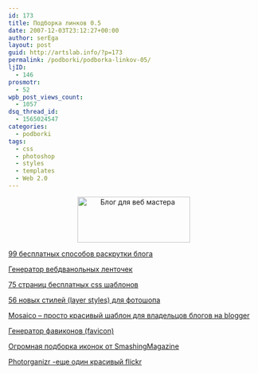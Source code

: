 ```yaml
---
id: 173
title: Подборка линков 0.5
date: 2007-12-03T23:12:27+00:00
author: serEga
layout: post
guid: http://artslab.info/?p=173
permalink: /podborki/podborka-linkov-05/
ljID:
  - 146
prosmotr:
  - 52
wpb_post_views_count:
  - 1057
dsq_thread_id:
  - 1565024547
categories:
  - podborki
tags:
  - css
  - photoshop
  - styles
  - templates
  - Web 2.0
---
```

<p style="text-align: center">
  <img src="http://img70.imageshack.us/img70/2003/linksju3.jpg" title="Блог для веб мастера" alt="Блог для веб мастера" border="0" height="92" width="226" />
</p>

<a href="http://www.vandelaydesign.com/blog/blog-promotion/99-ways-to-promote-your-blog-for-free/" target="_blank">99 бесплатных способов раскрутки блога</a>

[Генератор вебдванольных ленточек](http://quickribbon.com)

<a href="http://www.free-css.com/free-css-templates/page1.php" title="free css templates" target="_blank">75 страниц бесплатных css шаблонов</a>

<a href="http://www.jay-han.com/2007/11/24/resources-56-photoshop-layer-styles-free-download/#more-154" title="56 layer styles for adobe photoshop" target="_blank">56 новых стилей (layer styles) для фотошопа</a>

<a href="http://blogandweb.com/2007/11/05/plantilla-blogy-mosaico/" title="blogger template" target="_blank">Mosaico &#8211; просто красивый шаблон для владельцов блогов на blogger</a>

<a href="http://www.genfavicon.com/" title="favicon generator" target="_blank">Генератор фавиконов (favicon)</a>

<a href="http://www.smashingmagazine.com/2007/11/29/icons-for-your-desktop-and-icons-for-your-web-designs/" title="icons sets" target="_blank">Огромная подборка иконок от SmashingMagazine</a>

<a href="http://www.photorganizr.com/" title="альтернатива flickr" target="_blank">Photorganizr -еще один красивый flickr</a>